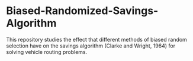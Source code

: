 # Biased-Randomized-Savings-Algorithm
This repository studies the effect that different methods of biased random selection have on the savings algorithm (Clarke and Wright, 1964) for solving vehicle routing problems.
